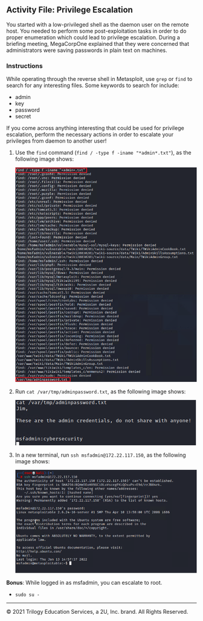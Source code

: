 ## Activity File: Privilege Escalation

You started with a low-privileged shell as the daemon user on the remote host. You needed to perform some post-exploitation tasks in order to do proper enumeration which could lead to privilege escalation. During a briefing meeting, MegaCorpOne explained that they were concerned that administrators were saving passwords in plain text on machines.

### Instructions

While operating through the reverse shell in Metasploit, use `grep` or `find` to search for any interesting files. Some keywords to search for include:

* admin
* key 
* password 
* secret

If you come across anything interesting that could be used for privilege escalation, perform the necessary actions in order to escalate your privileges from daemon to another user!


1. Use the `find` command (`find / -type f -iname "*admin*.txt"`), as the following image shows:

    ![A screenshot depicts the results of the command.](findpass.png)

2. Run `cat /var/tmp/adminpassword.txt`, as the following image shows:
 
    ![A screenshot depicts the results of the command.](catpass.PNG)

3. In a new terminal, run `ssh msfadmin@172.22.117.150`, as the following image shows:

    ![A screenshot depicts the results of the command.](login.PNG)

**Bonus**: While logged in as msfadmin, you can escalate to root.

   - `sudo su -`

---
© 2021 Trilogy Education Services, a 2U, Inc. brand. All Rights Reserved.



